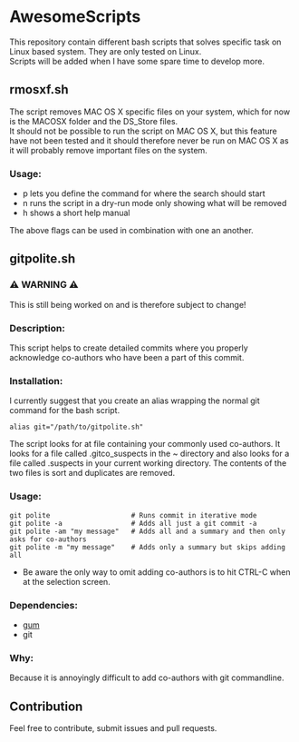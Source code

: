 # AwesomeScripts
This repository contain different bash scripts that solves specific task on Linux based system. They are only tested on Linux.  
Scripts will be added when I have some spare time to develop more.  

## rmosxf.sh
The script removes MAC OS X specific files on your system, which for now is the MACOSX folder and the DS\_Store files.  
It should not be possible to run the script on MAC OS X, but this feature have not been tested and it should therefore never be run on MAC OS X as it will probably remove important files on the system.  

### Usage:  
 - p lets you define the command for where the search should start  
 - n runs the script in a dry-run mode only showing what will be removed  
 - h shows a short help manual  

The above flags can be used in combination with one an another.  

## gitpolite.sh
### ⚠️ WARNING ⚠️
This is still being worked on and is therefore subject to change!

### Description:
This script helps to create detailed commits where you properly acknowledge co-authors who have been a part of this commit.

### Installation:
I currently suggest that you create an alias wrapping the normal git command for the bash script.
```
alias git="/path/to/gitpolite.sh"
```

The script looks for at file containing your commonly used co-authors. It looks for a file called .gitco_suspects in the ~ directory and also looks for a file called .suspects in your current working directory. The contents of the two files is sort and duplicates are removed.

### Usage:
```
git polite                    # Runs commit in iterative mode
git polite -a                 # Adds all just a git commit -a
git polite -am "my message"   # Adds all and a summary and then only asks for co-authors
git polite -m "my message"    # Adds only a summary but skips adding all
```
 -  Be aware the only way to omit adding co-authors is to hit CTRL-C when at the selection screen.

### Dependencies:
 - [gum](https://github.com/charmbracelet/gum)
 - git
 
### Why:
Because it is annoyingly difficult to add co-authors with git commandline.

## Contribution  
Feel free to contribute, submit issues and pull requests.

